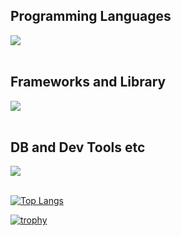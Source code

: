 ## Programming Languages

<img src="https://skillicons.dev/icons?i=html,css,js,php,python" /> <br /><br />

## Frameworks and Library

<img src="https://skillicons.dev/icons?i=sass,wordpress,jquery,tailwindcss,react,laravel," /> <br /><br />

## DB and Dev Tools etc

<img src="https://skillicons.dev/icons?i=mysql,docker,git,github,vscode,linux" /> <br /><br />


[![Top Langs](https://github-readme-stats.vercel.app/api/top-langs/?username=YutoKondo26&theme=github_dark&layout=default)](https://github.com/anuraghazra/github-readme-stats)


[![trophy](https://github-profile-trophy.vercel.app/?username=YutoKondou26&theme=github_dark&column=7)](https://github.com/ryo-ma/github-profile-trophy)

